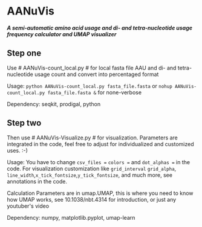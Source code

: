 AANuVis
==========================================================================================================================
***A semi-automatic amino acid usage and di- and tetra-nucleotide usage frequency calculator and UMAP visualizer***

## Step one
Use # AANuVis-count_local.py # for local fasta file AAU and di- and tetra-nucleotide usage count and convert into percentaged format

   Usage: ```python AANuVis-count_local.py fasta_file.fasta``` or ```nohup AANuVis-count_local.py fasta_file.fasta &``` for none-verbose
   
   Dependency: seqkit, prodigal, python

## Step two
Then use # AANuVis-Visualize.py # for visualization. Parameters are integrated in the code, feel free to adjust for individualized and customized uses. :-) 

  Usage: You have to change ```csv_files =```  ```colors =``` and ```dot_alphas =``` in the code. For visualization customization like ```grid_interval``` ```grid_alpha```, ```line_width```,```x_tick_fontsize```,```y_tick_fontsize```, and much more, see annotations in the code.  
  
  Calculation Parameters are in umap.UMAP, this is where you need to know how UMAP works, see 10.1038/nbt.4314 for introduction, or just any youtuber's video

  Dependency: numpy, matplotlib.pyplot, umap-learn
